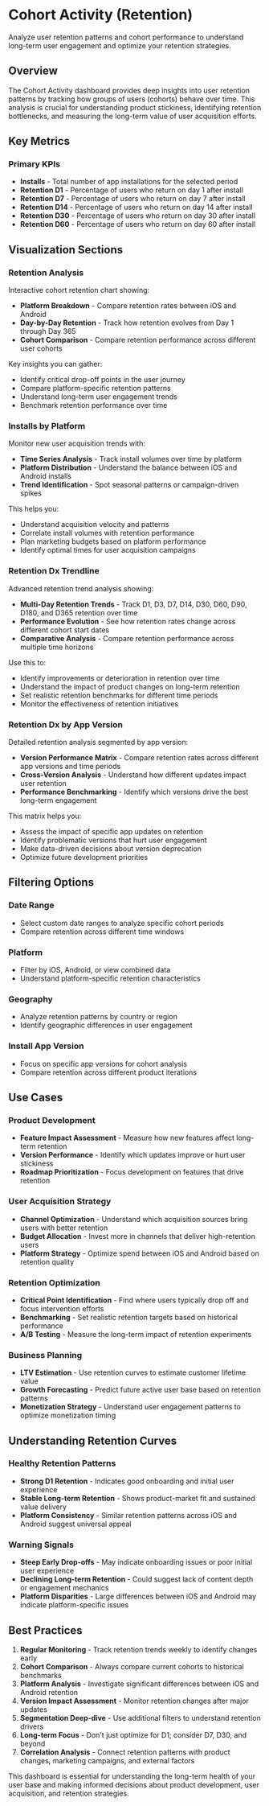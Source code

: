 # Cohort Activity (Retention)

Analyze user retention patterns and cohort performance to understand long-term user engagement and optimize your retention strategies.

## Overview

The Cohort Activity dashboard provides deep insights into user retention patterns by tracking how groups of users (cohorts) behave over time. This analysis is crucial for understanding product stickiness, identifying retention bottlenecks, and measuring the long-term value of user acquisition efforts.

## Key Metrics

### Primary KPIs
- **Installs** - Total number of app installations for the selected period
- **Retention D1** - Percentage of users who return on day 1 after install
- **Retention D7** - Percentage of users who return on day 7 after install
- **Retention D14** - Percentage of users who return on day 14 after install
- **Retention D30** - Percentage of users who return on day 30 after install
- **Retention D60** - Percentage of users who return on day 60 after install

## Visualization Sections

### Retention Analysis
Interactive cohort retention chart showing:
- **Platform Breakdown** - Compare retention rates between iOS and Android
- **Day-by-Day Retention** - Track how retention evolves from Day 1 through Day 365
- **Cohort Comparison** - Compare retention performance across different user cohorts

Key insights you can gather:
- Identify critical drop-off points in the user journey
- Compare platform-specific retention patterns
- Understand long-term user engagement trends
- Benchmark retention performance over time

### Installs by Platform
Monitor new user acquisition trends with:
- **Time Series Analysis** - Track install volumes over time by platform
- **Platform Distribution** - Understand the balance between iOS and Android installs
- **Trend Identification** - Spot seasonal patterns or campaign-driven spikes

This helps you:
- Understand acquisition velocity and patterns
- Correlate install volumes with retention performance
- Plan marketing budgets based on platform performance
- Identify optimal times for user acquisition campaigns

### Retention Dx Trendline
Advanced retention trend analysis showing:
- **Multi-Day Retention Trends** - Track D1, D3, D7, D14, D30, D60, D90, D180, and D365 retention over time
- **Performance Evolution** - See how retention rates change across different cohort start dates
- **Comparative Analysis** - Compare retention performance across multiple time horizons

Use this to:
- Identify improvements or deterioration in retention over time
- Understand the impact of product changes on long-term retention
- Set realistic retention benchmarks for different time periods
- Monitor the effectiveness of retention initiatives

### Retention Dx by App Version
Detailed retention analysis segmented by app version:
- **Version Performance Matrix** - Compare retention rates across different app versions and time periods
- **Cross-Version Analysis** - Understand how different updates impact user retention
- **Performance Benchmarking** - Identify which versions drive the best long-term engagement

This matrix helps you:
- Assess the impact of specific app updates on retention
- Identify problematic versions that hurt user engagement
- Make data-driven decisions about version deprecation
- Optimize future development priorities

## Filtering Options

### Date Range
- Select custom date ranges to analyze specific cohort periods
- Compare retention across different time windows

### Platform
- Filter by iOS, Android, or view combined data
- Understand platform-specific retention characteristics

### Geography
- Analyze retention patterns by country or region
- Identify geographic differences in user engagement

### Install App Version
- Focus on specific app versions for cohort analysis
- Compare retention across different product iterations

## Use Cases

### Product Development
- **Feature Impact Assessment** - Measure how new features affect long-term retention
- **Version Performance** - Identify which updates improve or hurt user stickiness
- **Roadmap Prioritization** - Focus development on features that drive retention

### User Acquisition Strategy
- **Channel Optimization** - Understand which acquisition sources bring users with better retention
- **Budget Allocation** - Invest more in channels that deliver high-retention users
- **Platform Strategy** - Optimize spend between iOS and Android based on retention quality

### Retention Optimization
- **Critical Point Identification** - Find where users typically drop off and focus intervention efforts
- **Benchmarking** - Set realistic retention targets based on historical performance
- **A/B Testing** - Measure the long-term impact of retention experiments

### Business Planning
- **LTV Estimation** - Use retention curves to estimate customer lifetime value
- **Growth Forecasting** - Predict future active user base based on retention patterns
- **Monetization Strategy** - Understand user engagement patterns to optimize monetization timing

## Understanding Retention Curves

### Healthy Retention Patterns
- **Strong D1 Retention** - Indicates good onboarding and initial user experience
- **Stable Long-term Retention** - Shows product-market fit and sustained value delivery
- **Platform Consistency** - Similar retention patterns across iOS and Android suggest universal appeal

### Warning Signals
- **Steep Early Drop-offs** - May indicate onboarding issues or poor initial user experience
- **Declining Long-term Retention** - Could suggest lack of content depth or engagement mechanics
- **Platform Disparities** - Large differences between iOS and Android may indicate platform-specific issues

## Best Practices

1. **Regular Monitoring** - Track retention trends weekly to identify changes early
2. **Cohort Comparison** - Always compare current cohorts to historical benchmarks
3. **Platform Analysis** - Investigate significant differences between iOS and Android retention
4. **Version Impact Assessment** - Monitor retention changes after major updates
5. **Segmentation Deep-dive** - Use additional filters to understand retention drivers
6. **Long-term Focus** - Don't just optimize for D1; consider D7, D30, and beyond
7. **Correlation Analysis** - Connect retention patterns with product changes, marketing campaigns, and external factors

This dashboard is essential for understanding the long-term health of your user base and making informed decisions about product development, user acquisition, and retention strategies.